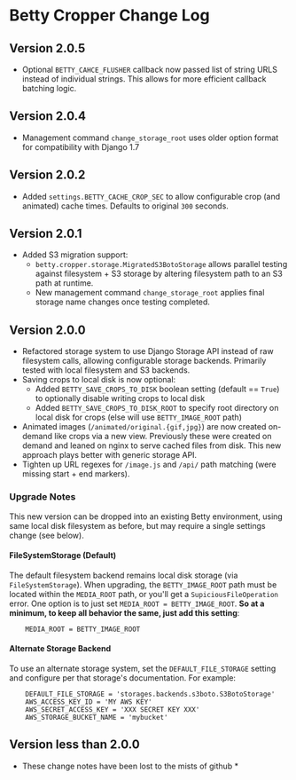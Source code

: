 # Betty Cropper Change Log

## Version 2.0.5

- Optional `BETTY_CAHCE_FLUSHER` callback now passed list of string URLS instead of individual strings. This allows for more efficient callback batching logic.

## Version 2.0.4

- Management command `change_storage_root` uses older option format for compatibility with Django 1.7

## Version 2.0.2

- Added `settings.BETTY_CACHE_CROP_SEC` to allow configurable crop (and animated) cache times. Defaults to original `300` seconds.

## Version 2.0.1

- Added S3 migration support:
    - `betty.cropper.storage.MigratedS3BotoStorage` allows parallel testing against filesystem + S3 storage by altering filesystem path to an S3 path at runtime.
    - New management command `change_storage_root` applies final storage name changes once testing completed.

## Version 2.0.0

- Refactored storage system to use Django Storage API instead of raw filesystem calls, allowing configurable storage backends. Primarily tested with local filesystem and S3 backends.
- Saving crops to local disk is now optional:
    - Added `BETTY_SAVE_CROPS_TO_DISK` boolean setting (default == `True`) to optionally disable writing crops to local disk
    - Added `BETTY_SAVE_CROPS_TO_DISK_ROOT` to specify root directory on local disk for crops (else will use `BETTY_IMAGE_ROOT` path)
- Animated images (`/animated/original.{gif,jpg}`) are now created on-demand like crops via a new view. Previously these were created on demand and leaned on nginx to serve cached files from disk. This new approach plays better with generic storage API.
- Tighten up URL regexes for `/image.js` and `/api/` path matching (were missing start + end markers).

### Upgrade Notes

This new version can be dropped into an existing Betty environment, using same local disk filesystem as before, but may require a single settings change (see below). 

#### FileSystemStorage (Default)

The default filesystem backend remains local disk storage (via `FileSystemStorage`). When upgrading, the `BETTY_IMAGE_ROOT` path must be located within the `MEDIA_ROOT` path, or you'll get a `SupiciousFileOperation` error. One option is to just set `MEDIA_ROOT = BETTY_IMAGE_ROOT`. **So at a minimum, to keep all behavior the same, just add this setting**:

        MEDIA_ROOT = BETTY_IMAGE_ROOT

#### Alternate Storage Backend

To use an alternate storage system, set the `DEFAULT_FILE_STORAGE` setting and configure per that storage's documentation. For example:

        DEFAULT_FILE_STORAGE = 'storages.backends.s3boto.S3BotoStorage'
        AWS_ACCESS_KEY_ID = 'MY AWS KEY'
        AWS_SECRET_ACCESS_KEY = 'XXX SECRET KEY XXX'
        AWS_STORAGE_BUCKET_NAME = 'mybucket'

## Version less than 2.0.0

* These change notes have been lost to the mists of github *

